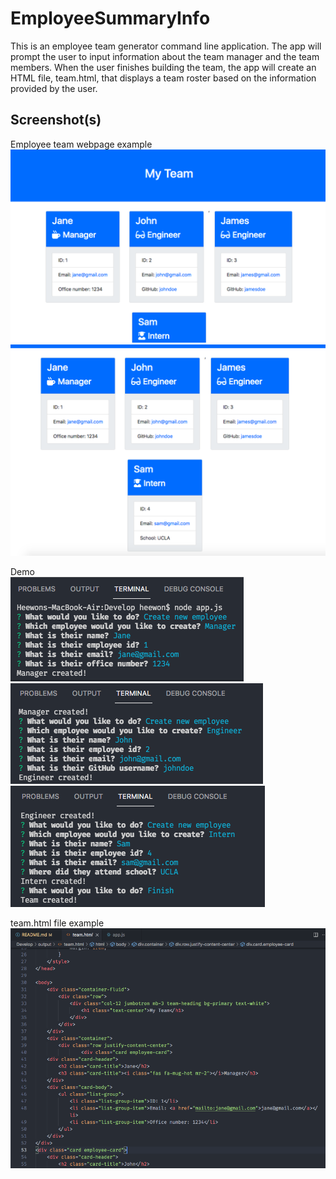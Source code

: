 # EmployeeSummaryInfo
This is an employee team generator command line application. The app will prompt the user to input information about the team manager and the team members. When the user finishes building the team, the app will create an HTML file, team.html, that displays a team roster based on the information provided by the user.

## Screenshot(s)
Employee team webpage example
![Employee team generator 1](./screenshots/ESI1.png)
![Employee team generator 2](./screenshots/ESI2.png)

Demo<br/>
![Demo 1](./screenshots/demo1.png)
![Demo 2](./screenshots/demo2.png)
![Demo 3](./screenshots/demo3.png)<br/>

team.html file example<br/>
![Demo 4](./screenshots/demo4.png)